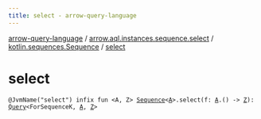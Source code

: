 ```yaml
---
title: select - arrow-query-language
---
```


[arrow-query-language](../../index.html) / [arrow.aql.instances.sequence.select](../index.html) / [kotlin.sequences.Sequence](index.html) / [select](./select.html)

# select

`@JvmName("select") infix fun <A, Z> `[`Sequence`](https://kotlinlang.org/api/latest/jvm/stdlib/kotlin.sequences/-sequence/index.html)`<`[`A`](select.html#A)`>.select(f: `[`A`](select.html#A)`.() -> `[`Z`](select.html#Z)`): `[`Query`](../../arrow.aql/-query/index.html)`<ForSequenceK, `[`A`](select.html#A)`, `[`Z`](select.html#Z)`>`